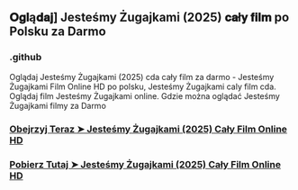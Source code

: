## 𝐎𝐠𝐥ą𝐝𝐚𝐣] Jesteśmy Żugajkami (2025) 𝐜𝐚ł𝐲 𝐟𝐢𝐥𝐦 po Polsku za Darmo

### .github

Oglądaj Jesteśmy Żugajkami (2025) cda cały film za darmo - Jesteśmy Żugajkami Film Online HD po polsku, Jesteśmy Żugajkami caly film cda. Oglądaj film Jesteśmy Żugajkami online. Gdzie można oglądać Jesteśmy Żugajkami filmy za Darmo

### [Obejrzyj Teraz ➤ Jesteśmy Żugajkami (2025) Cały Film Online HD](https://watching4khdmovies.blogspot.com/2025/03/jestesmy.html)

### [Pobierz Tutaj ➤ Jesteśmy Żugajkami (2025) Cały Film Online HD](https://watching4khdmovies.blogspot.com/2025/03/jestesmy.html)
